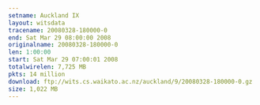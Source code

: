 ```yaml
---
setname: Auckland IX
layout: witsdata
tracename: 20080328-180000-0
end: Sat Mar 29 08:00:00 2008
originalname: 20080328-180000-0
len: 1:00:00
start: Sat Mar 29 07:00:01 2008
totalwirelen: 7,725 MB
pkts: 14 million
download: ftp://wits.cs.waikato.ac.nz/auckland/9/20080328-180000-0.gz
size: 1,022 MB
---
```

